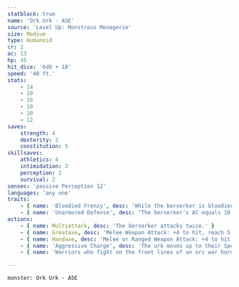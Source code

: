 ```yaml
---
statblock: true
name: 'Ork Urk - A5E'
source: 'Level Up: Monstrous Menagerie'
size: Medium
type: Humanoid
cr: 2
ac: 13
hp: 45
hit_dice: '6d8 + 18'
speed: '40 ft.'
stats:
    - 14
    - 10
    - 16
    - 10
    - 10
    - 12
saves:
    strength: 4
    dexterity: 2
    constitution: 5
skillsaves:
    athletics: 4
    intimidation: 3
    perception: 2
    survival: 2
senses: 'passive Perception 12'
languages: 'any one'
traits:
    - { name: 'Bloodied Frenzy', desc: 'While the berserker is bloodied, they make all attacks with advantage and all attacks against them are made with advantage.' }
    - { name: 'Unarmored Defense', desc: "The berserker's AC equals 10 + their Dexterity modifier + their Constitution modifier." }
actions:
    - { name: Multiattack, desc: 'The berserker attacks twice.' }
    - { name: Greataxe, desc: 'Melee Weapon Attack: +4 to hit, reach 5 ft., one target. Hit: 8 (1d12 + 2) slashing damage.' }
    - { name: Handaxe, desc: 'Melee or Ranged Weapon Attack: +4 to hit, reach 5 ft or range 20/60 ft., one target. Hit: 5 (1d6 + 2) slashing damage.' }
    - { name: 'Aggressive Charge', desc: 'The urk moves up to their Speed towards an enemy they can see or hear.' }
    - { name: 'Warriors who fight on the front lines of an orc war horde gain a special title: urk, meaning doomed', desc: ' Other orc warriors treat urks with the deference due the sacred nature of their rage and sacrifice.' }

---
```

```statblock
monster: Ork Urk - A5E
```
